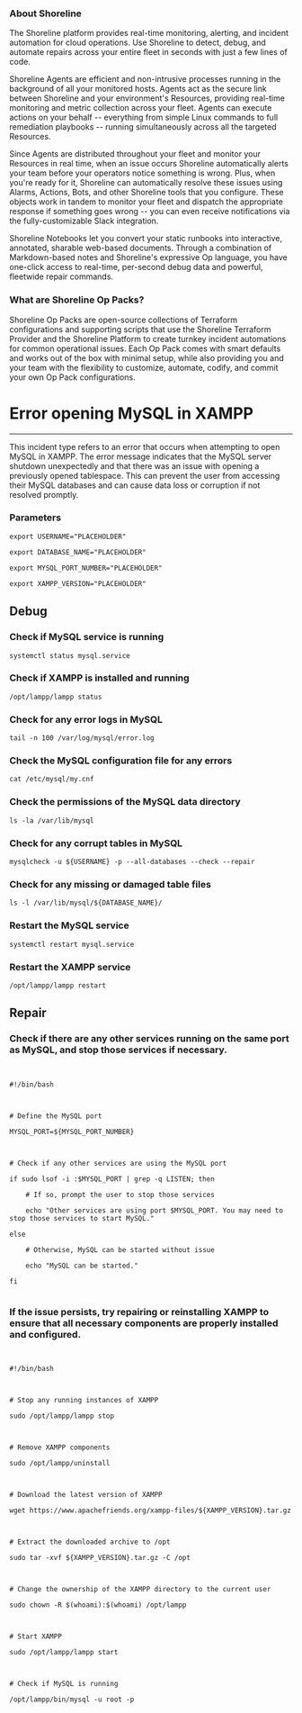
### About Shoreline
The Shoreline platform provides real-time monitoring, alerting, and incident automation for cloud operations. Use Shoreline to detect, debug, and automate repairs across your entire fleet in seconds with just a few lines of code.

Shoreline Agents are efficient and non-intrusive processes running in the background of all your monitored hosts. Agents act as the secure link between Shoreline and your environment's Resources, providing real-time monitoring and metric collection across your fleet. Agents can execute actions on your behalf -- everything from simple Linux commands to full remediation playbooks -- running simultaneously across all the targeted Resources.

Since Agents are distributed throughout your fleet and monitor your Resources in real time, when an issue occurs Shoreline automatically alerts your team before your operators notice something is wrong. Plus, when you're ready for it, Shoreline can automatically resolve these issues using Alarms, Actions, Bots, and other Shoreline tools that you configure. These objects work in tandem to monitor your fleet and dispatch the appropriate response if something goes wrong -- you can even receive notifications via the fully-customizable Slack integration.

Shoreline Notebooks let you convert your static runbooks into interactive, annotated, sharable web-based documents. Through a combination of Markdown-based notes and Shoreline's expressive Op language, you have one-click access to real-time, per-second debug data and powerful, fleetwide repair commands.

### What are Shoreline Op Packs?
Shoreline Op Packs are open-source collections of Terraform configurations and supporting scripts that use the Shoreline Terraform Provider and the Shoreline Platform to create turnkey incident automations for common operational issues. Each Op Pack comes with smart defaults and works out of the box with minimal setup, while also providing you and your team with the flexibility to customize, automate, codify, and commit your own Op Pack configurations.

# Error opening MySQL in XAMPP
---

This incident type refers to an error that occurs when attempting to open MySQL in XAMPP. The error message indicates that the MySQL server shutdown unexpectedly and that there was an issue with opening a previously opened tablespace. This can prevent the user from accessing their MySQL databases and can cause data loss or corruption if not resolved promptly.

### Parameters
```shell
export USERNAME="PLACEHOLDER"

export DATABASE_NAME="PLACEHOLDER"

export MYSQL_PORT_NUMBER="PLACEHOLDER"

export XAMPP_VERSION="PLACEHOLDER"
```

## Debug

### Check if MySQL service is running
```shell
systemctl status mysql.service
```

### Check if XAMPP is installed and running
```shell
/opt/lampp/lampp status
```

### Check for any error logs in MySQL
```shell
tail -n 100 /var/log/mysql/error.log
```

### Check the MySQL configuration file for any errors
```shell
cat /etc/mysql/my.cnf
```

### Check the permissions of the MySQL data directory
```shell
ls -la /var/lib/mysql
```

### Check for any corrupt tables in MySQL
```shell
mysqlcheck -u ${USERNAME} -p --all-databases --check --repair
```

### Check for any missing or damaged table files
```shell
ls -l /var/lib/mysql/${DATABASE_NAME}/
```

### Restart the MySQL service
```shell
systemctl restart mysql.service
```

### Restart the XAMPP service
```shell
/opt/lampp/lampp restart
```

## Repair

### Check if there are any other services running on the same port as MySQL, and stop those services if necessary.
```shell


#!/bin/bash



# Define the MySQL port

MYSQL_PORT=${MYSQL_PORT_NUMBER}



# Check if any other services are using the MySQL port

if sudo lsof -i :$MYSQL_PORT | grep -q LISTEN; then

    # If so, prompt the user to stop those services

    echo "Other services are using port $MYSQL_PORT. You may need to stop those services to start MySQL."

else

    # Otherwise, MySQL can be started without issue

    echo "MySQL can be started."

fi


```

### If the issue persists, try repairing or reinstalling XAMPP to ensure that all necessary components are properly installed and configured.
```shell


#!/bin/bash



# Stop any running instances of XAMPP

sudo /opt/lampp/lampp stop



# Remove XAMPP components

sudo /opt/lampp/uninstall



# Download the latest version of XAMPP

wget https://www.apachefriends.org/xampp-files/${XAMPP_VERSION}.tar.gz



# Extract the downloaded archive to /opt

sudo tar -xvf ${XAMPP_VERSION}.tar.gz -C /opt



# Change the ownership of the XAMPP directory to the current user

sudo chown -R $(whoami):$(whoami) /opt/lampp



# Start XAMPP

sudo /opt/lampp/lampp start



# Check if MySQL is running

/opt/lampp/bin/mysql -u root -p


```